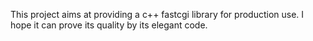 This project aims at providing a c++ fastcgi library for production use. I hope it can prove its quality by its elegant code.
